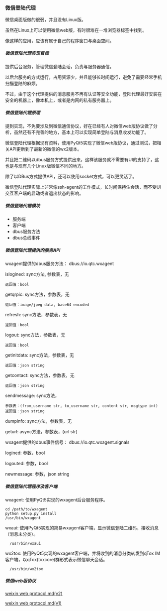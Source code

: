 ### 微信登陆代理

微信桌面版做的很弱，并且没有Linux版。

虽然在Linux上可以使用微信web版，有时很难在一堆浏览器标签中找到。

像这样的应用，应该有属于自己的程序窗口与桌面空间。


##### 微信登陆代理实现目标

提供后台服务，管理微信登陆会话，负责与服务器通信。

以后台服务的方式运行，占用资源少，并且能够长时间运行，避免了需要经常手机扫描登陆的麻烦。

不过，由于这个代理提供的消息服务不再有认证等安全功能，登陆代理最好安装在安全的机器上，像本机上，或者是内网的私有服务器上。


##### 微信登陆代理原理

提到实现，不免要涉及到微信通信协议，好在已经有人对微信web版协议做了分析，虽然还有不完善的地方，基本上可以实现简单登陆与消息收发功能了。

微信登陆代理根据现有资料，使用PyQt5实现了微信web版协议，通过测试，把相关API更新到了最新的微信的wx2版本。

并且把二维码以dbus服务方式提供出来，这样该服务就不需要有UI的支持了，这也是与现有几个Linux版微信不同的地方。

除了以DBus方式提供API，还可以使用socket方式，可以更灵活了。

微信登陆代理实际上非常像ssh-agent的工作模式，长时间保持住会话，而不受UI交互客户端的启动或者退出状态的影响。



##### 微信登陆代理模块


* 服务端
* 客户端
* dbus服务方法
* dbus总线事件


##### 微信登陆代理提供的服务API

wxagent提供的dbus服务方法： dbus://io.qtc.wxagent


islogined: sync方法, 参数表，无

    返回值：bool

getqrpic: sync方法，参数表，无

    返回值：image/jpeg data, base64 encoded

refresh: sync方法，参数表，无

    返回值：bool

logout: sync方法，参数表，无

    返回值：bool

getinitdata: sync方法，参数表，无

    返回值：json string

getcontact: sync方法，参数表，无

    返回值：json string

sendmessage: sync方法，

    参数表：(from_username str, to_username str, content str, msgtype int)
    返回值：json string
    

dumpinfo: sync方法，参数表，无

geturl: async方法，参数表，(url str)


wxagent提供的dbus事件信号： dbus://io.qtc.wxagent.signals

logined: 参数，bool

logouted: 参数，bool

newmessage: 参数，json string



##### 微信登陆代理程序及客户端

wxagent: 使用PyQt5实现的wxagent后台服务程序。

    cd /path/to/wxagent
    python setup.py install
    /usr/bin/wxagent

wxaui: 使用PyQt5实现的简易wxagent客户端，显示微信登陆二维码，接收消息（消息未分类）。

      /usr/bin/wxaui

wx2tox: 使用PyQt5实现的wxagent客户端，并将收到的消息分类转发到qTox IM客户端，以qTox(toxcore)群形式表示微信聊天会话。

      /usr/bin/wx2tox


##### 微信web版协议

[weixin web protocol.md(v2)](https://github.com/kitech/wxagent/doc/protocolv2.md)

[weixin web protocol.md(v1)](https://github.com/kitech/wxagent/doc/protocol.md)


